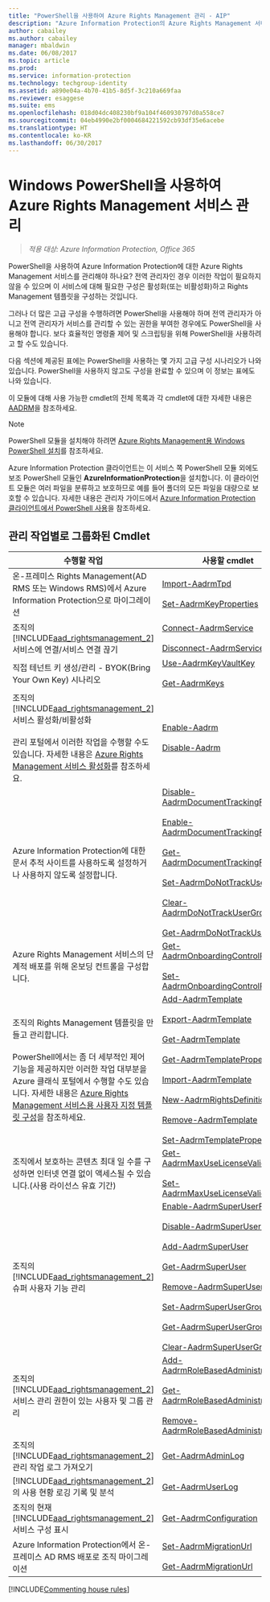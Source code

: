 ```yaml
---
title: "PowerShell을 사용하여 Azure Rights Management 관리 - AIP"
description: "Azure Information Protection의 Azure Rights Management 서비스(AADRM)용 PowerShell 모듈을 사용하여 조직에 대해 이 서비스를 관리하는 방법에 대해 알아봅니다."
author: cabailey
ms.author: cabailey
manager: mbaldwin
ms.date: 06/08/2017
ms.topic: article
ms.prod: 
ms.service: information-protection
ms.technology: techgroup-identity
ms.assetid: a890e04a-4b70-41b5-8d5f-3c210a669faa
ms.reviewer: esaggese
ms.suite: ems
ms.openlocfilehash: 018d04dc408230bf9a104f460930797d0a558ce7
ms.sourcegitcommit: 04eb4990e2bf0004684221592cb93df35e6acebe
ms.translationtype: HT
ms.contentlocale: ko-KR
ms.lasthandoff: 06/30/2017
---
```

# <a name="administering-the-azure-rights-management-service-by-using-windows-powershell"></a>Windows PowerShell을 사용하여 Azure Rights Management 서비스 관리

>*적용 대상: Azure Information Protection, Office 365*

PowerShell을 사용하여 Azure Information Protection에 대한 Azure Rights Management 서비스를 관리해야 하나요? 전역 관리자인 경우 이러한 작업이 필요하지 않을 수 있으며 이 서비스에 대해 필요한 구성은 활성화(또는 비활성화)하고 Rights Management 템플릿을 구성하는 것입니다.

그러나 더 많은 고급 구성을 수행하려면 PowerShell을 사용해야 하며 전역 관리자가 아니고 전역 관리자가 서비스를 관리할 수 있는 권한을 부여한 경우에도 PowerShell을 사용해야 합니다. 보다 효율적인 명령줄 제어 및 스크립팅을 위해 PowerShell을 사용하려고 할 수도 있습니다.

다음 섹션에 제공된 표에는 PowerShell을 사용하는 몇 가지 고급 구성 시나리오가 나와 있습니다. PowerShell을 사용하지 않고도 구성을 완료할 수 있으며 이 정보는 표에도 나와 있습니다.

이 모듈에 대해 사용 가능한 cmdlet의 전체 목록과 각 cmdlet에 대한 자세한 내용은 [AADRM](/powershell/module/aadrm/?view=azureipps#aadrm)을 참조하세요.

> [!NOTE]
> PowerShell 모듈을 설치해야 하려면 [Azure Rights Management용 Windows PowerShell 설치](install-powershell.md)를 참조하세요.

Azure Information Protection 클라이언트는 이 서비스 쪽 PowerShell 모듈 외에도 보조 PowerShell 모듈인 **AzureInformationProtection**을 설치합니다. 이 클라이언트 모듈은 여러 파일을 분류하고 보호하므로 예를 들어 폴더의 모든 파일을 대량으로 보호할 수 있습니다. 자세한 내용은 관리자 가이드에서 [Azure Information Protection 클라이언트에서 PowerShell 사용](../rms-client/client-admin-guide-powershell.md)을 참조하세요.

## <a name="cmdlets-grouped-by-administration-task"></a>관리 작업별로 그룹화된 Cmdlet

|수행할 작업|사용할 cmdlet|
|-------------------|------------------------------|
|온-프레미스 Rights Management(AD RMS 또는 Windows RMS)에서 Azure Information Protection으로 마이그레이션|[Import-AadrmTpd](/powershell/aadrm/vlatest/import-aadrmtpd)<br /><br />[Set-AadrmKeyProperties](/powershell/module/aadrm/set-aadrmkeyproperties)|
|조직의 [!INCLUDE[aad_rightsmanagement_2](../includes/aad_rightsmanagement_2_md.md)] 서비스에 연결/서비스 연결 끊기|[Connect-AadrmService](/powershell/aadrm/vlatest/connect-aadrmservice)<br /><br />[Disconnect-AadrmService](/powershell/aadrm/vlatest/disconnect-aadrmservice)|
|직접 테넌트 키 생성/관리 - BYOK(Bring Your Own Key) 시나리오|[Use-AadrmKeyVaultKey](/powershell/aadrm/vlatest/use-aadrmkeyvaultkey)<br /><br />[Get-AadrmKeys](/powershell/aadrm/vlatest/get-aadrmkeys)|
|조직의 [!INCLUDE[aad_rightsmanagement_2](../includes/aad_rightsmanagement_2_md.md)] 서비스 활성화/비활성화<br /><br />관리 포털에서 이러한 작업을 수행할 수도 있습니다. 자세한 내용은 [Azure Rights Management 서비스 활성화](activate-service.md)를 참조하세요.|[Enable-Aadrm](/powershell/aadrm/vlatest/enable-aadrm)<br /><br />[Disable-Aadrm](/powershell/aadrm/vlatest/disable-aadrm)|
|Azure Information Protection에 대한 문서 추적 사이트를 사용하도록 설정하거나 사용하지 않도록 설정합니다.|[Disable-AadrmDocumentTrackingFeature](/powershell/aadrm/vlatest/disable-aadrmdocumenttrackingfeature)<br /><br />[Enable-AadrmDocumentTrackingFeature](/powershell/aadrm/vlatest/enable-aadrmdocumenttrackingfeature)<br /><br />[Get-AadrmDocumentTrackingFeature](/powershell/aadrm/vlatest/get-aadrmdocumenttrackingfeature)<br /><br />[Set-AadrmDoNotTrackUserGroup](/powershell/module/aadrm/set-aadrmdonottrackusergroup)<br /><br />[Clear-AadrmDoNotTrackUserGroup](/powershell/module/aadrm/Clear-AadrmDoNotTrackUserGroup)<br /><br />[Get-AadrmDoNotTrackUserGroup](/powershell/module/aadrm/get-AadrmDoNotTrackUserGroup)|
|Azure Rights Management 서비스의 단계적 배포를 위해 온보딩 컨트롤을 구성합니다.|[Get-AadrmOnboardingControlPolicy](/powershell/aadrm/vlatest/get-aadrmonboardingcontrolpolicy)<br /><br />[Set-AadrmOnboardingControlPolicy](/powershell/aadrm/vlatest/set-aadrmonboardingcontrolpolicy)|
|조직의 Rights Management 템플릿을 만들고 관리합니다.<br /><br />PowerShell에서는 좀 더 세부적인 제어 기능을 제공하지만 이러한 작업 대부분을 Azure 클래식 포털에서 수행할 수도 있습니다. 자세한 내용은 [Azure Rights Management 서비스용 사용자 지정 템플릿 구성](configure-custom-templates.md)을 참조하세요.|[Add-AadrmTemplate](/powershell/aadrm/vlatest/add-aadrmtemplate)<br /><br />[Export-AadrmTemplate](/powershell/aadrm/vlatest/export-aadrmtemplate)<br /><br />[Get-AadrmTemplate](/powershell/aadrm/vlatest/get-aadrmtemplate)<br /><br />[Get-AadrmTemplateProperty](/powershell/aadrm/vlatest/get-aadrmtemplateproperty)<br /><br />[Import-AadrmTemplate](/powershell/aadrm/vlatest/import-aadrmtemplate)<br /><br />[New-AadrmRightsDefinition](/powershell/aadrm/vlatest/new-aadrmrightsdefinition)<br /><br />[Remove-AadrmTemplate](/powershell/aadrm/vlatest/remove-aadrmtemplate)<br /><br />[Set-AadrmTemplateProperty](/powershell/aadrm/vlatest/set-aadrmtemplateproperty)|
|조직에서 보호하는 콘텐츠 최대 일 수를 구성하면 인터넷 연결 없이 액세스될 수 있습니다.(사용 라이선스 유효 기간)|[Get-AadrmMaxUseLicenseValidityTime](/powershell/aadrm/vlatest/get-aadrmmaxuselicensevaliditytime)<br /><br />[Set-AadrmMaxUseLicenseValidityTime](/powershell/aadrm/vlatest/set-aadrmmaxuselicensevaliditytime)|
|조직의 [!INCLUDE[aad_rightsmanagement_2](../includes/aad_rightsmanagement_2_md.md)] 슈퍼 사용자 기능 관리|[Enable-AadrmSuperUserFeature](/powershell/aadrm/vlatest/enable-aadrmsuperuserfeature)<br /><br />[Disable-AadrmSuperUserFeature](/powershell/aadrm/vlatest/disable-aadrmsuperuserfeature)<br /><br />[Add-AadrmSuperUser](/powershell/aadrm/vlatest/add-aadrmsuperuser)<br /><br />[Get-AadrmSuperUser](/powershell/aadrm/vlatest/get-aadrmsuperuser)<br /><br />[Remove-AadrmSuperUser](/powershell/aadrm/vlatest/remove-aadrmsuperuser)<br /><br />[Set-AadrmSuperUserGroup](/powershell/aadrm/vlatest/set-aadrmsuperusergroup)<br /><br />[Get-AadrmSuperUserGroup](/powershell/aadrm/vlatest/get-aadrmsuperusergroup)<br /><br />[Clear-AadrmSuperUserGroup](/powershell/aadrm/vlatest/clear-aadrmsuperusergroup)|
|조직의 [!INCLUDE[aad_rightsmanagement_2](../includes/aad_rightsmanagement_2_md.md)] 서비스 관리 권한이 있는 사용자 및 그룹 관리|[Add-AadrmRoleBasedAdministrator](/powershell/aadrm/vlatest/add-aadrmrolebasedadministrator)<br /><br />[Get-AadrmRoleBasedAdministrator](/powershell/aadrm/vlatest/get-aadrmrolebasedadministrator)<br /><br />[Remove-AadrmRoleBasedAdministrator](/powershell/aadrm/vlatest/remove-aadrmrolebasedadministrator)|
|조직의 [!INCLUDE[aad_rightsmanagement_2](../includes/aad_rightsmanagement_2_md.md)] 관리 작업 로그 가져오기|[Get-AadrmAdminLog](https://msdn.microsoft.com/library/azure/dn629430.aspx)|
|[!INCLUDE[aad_rightsmanagement_2](../includes/aad_rightsmanagement_2_md.md)]의 사용 현황 로깅 기록 및 분석|[Get-AadrmUserLog](/powershell/aadrm/vlatest/get-aadrmuserlog)|
|조직의 현재 [!INCLUDE[aad_rightsmanagement_2](../includes/aad_rightsmanagement_2_md.md)] 서비스 구성 표시|[Get-AadrmConfiguration](/powershell/aadrm/vlatest/get-aadrmconfiguration)|
|Azure Information Protection에서 온-프레미스 AD RMS 배포로 조직 마이그레이션|[Set-AadrmMigrationUrl](/powershell/aadrm/vlatest/set-aadrmmigrationurl)<br /><br />[Get-AadrmMigrationUrl](/powershell/aadrm/vlatest/get-aadrmmigrationurl)|

[!INCLUDE[Commenting house rules](../includes/houserules.md)]
